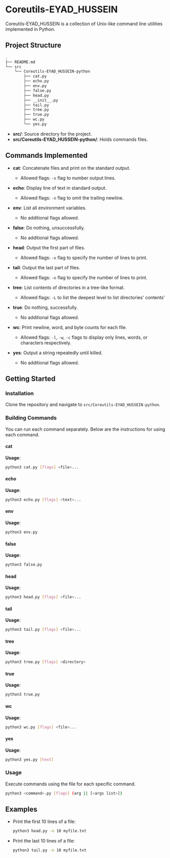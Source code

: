 # Coreutils-EYAD_HUSSEIN

Coreutils-EYAD_HUSSEIN is a collection of Unix-like command line utilities implemented in Python.

## Project Structure

```bash
.
├── README.md
└── src
    └── Coreutils-EYAD_HUSSEIN-python
        ├── cat.py
        ├── echo.py
        ├── env.py
        ├── false.py
        ├── head.py
        ├── __init__.py
        ├── tail.py
        ├── tree.py
        ├── true.py
        ├── wc.py
        └── yes.py
```

- **src/**: Source directory for the project.
- **src/Coreutils-EYAD_HUSSEIN-python/**: Holds commands files.

## Commands Implemented

- **cat**: Concatenate files and print on the standard output.

  - Allowed flags: `-n` flag to number output lines.

- **echo**: Display line of text in standard output.

  - Allowed flags: `-n` flag to omit the trailing newline.

- **env**: List all environment variables.

  - No additional flags allowed.

- **false**: Do nothing, unsuccessfully.

  - No additional flags allowed.

- **head**: Output the first part of files.

  - Allowed flags: `-n` flag to specify the number of lines to print.

- **tail**: Output the last part of files.

  - Allowed flags: `-n` flag to specify the number of lines to print.

- **tree**: List contents of directories in a tree-like format.

  - Allowed flags: `-L` to list the deepest level to list directories' contents'

- **true**: Do nothing, successfully.

  - No additional flags allowed.

- **wc**: Print newline, word, and byte counts for each file.

  - Allowed flags: `-l`, `-w`, `-c` flags to display only lines, words, or characters respectively.

- **yes**: Output a string repeatedly until killed.
  - No additional flags allowed.

## Getting Started

### Installation

Clone the repository and navigate to `src/Coreutils-EYAD_HUSSEIN-python`.

### Building Commands

You can run each command separately. Below are the instructions for using each command.

#### cat

**Usage**:

```bash
python3 cat.py [flags] <file>...
```

#### echo

**Usage**:

```bash
python3 echo.py [flags] <text>...
```

#### env

**Usage**:

```bash
python3 env.py
```

#### false

**Usage**:

```bash
python3 false.py
```

#### head

**Usage**:

```bash
python3 head.py [flags] <file>...
```

#### tail

**Usage**:

```bash
python3 tail.py [flags] <file>...
```

#### tree

**Usage**:

```bash
python3 tree.py [flags] <directory>
```

#### true

**Usage**:

```bash
python3 true.py
```

#### wc

**Usage**:

```bash
python3 wc.py [flags] <file>...
```

#### yes

**Usage**:

```bash
python3 yes.py [text]
```

### Usage

Execute commands using the file for each specific command.

```bash
python3 <command>.py [flags] (arg || [<args list>])
```

## Examples

- Print the first 10 lines of a file:

  ```bash
  python3 head.py -n 10 myfile.txt
  ```

- Print the last 10 lines of a file:
  ```bash
  python3 tail.py -n 10 myfile.txt
  ```

